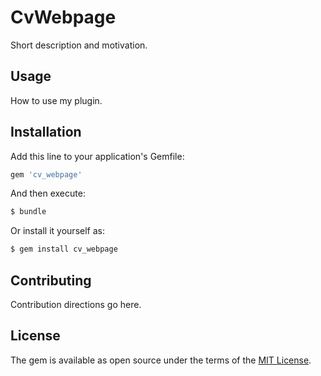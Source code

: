 # CvWebpage
Short description and motivation.

## Usage
How to use my plugin.

## Installation
Add this line to your application's Gemfile:

```ruby
gem 'cv_webpage'
```

And then execute:
```bash
$ bundle
```

Or install it yourself as:
```bash
$ gem install cv_webpage
```

## Contributing
Contribution directions go here.

## License
The gem is available as open source under the terms of the [MIT License](https://opensource.org/licenses/MIT).
